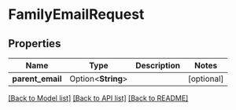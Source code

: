 # FamilyEmailRequest

## Properties

Name | Type | Description | Notes
------------ | ------------- | ------------- | -------------
**parent_email** | Option<**String**> |  | [optional]

[[Back to Model list]](../README.md#documentation-for-models) [[Back to API list]](../README.md#documentation-for-api-endpoints) [[Back to README]](../README.md)


